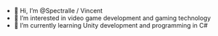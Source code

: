 - 👋 Hi, I’m @Spectralle / Vincent
- 👀 I’m interested in video game development and gaming technology
- 🌱 I’m currently learning Unity development and programming in C#

<!---
Spectralle/Spectralle is a ✨ special ✨ repository because its `README.md` (this file) appears on your GitHub profile.
You can click the Preview link to take a look at your changes.
--->

